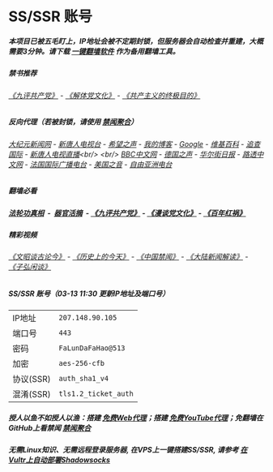 # SS/SSR 账号 

##### 本项目已被五毛盯上，IP地址会被不定期封锁，但服务器会自动检查并重建，大概需要3分钟。请下载 [一键翻墙软件](https://github.com/gfw-breaker/nogfw/blob/master/README.md?a01) 作为备用翻墙工具。

##### 禁书推荐
###### [《九评共产党》](https://github.com/gfw-breaker/9ping.md) - [《解体党文化》](https://github.com/gfw-breaker/jtdwh.md) - [《共产主义的终极目的》](https://github.com/gfw-breaker/gczydzjmd.md)

##### 反向代理（若被封锁，请使用 [禁闻聚合](https://github.com/gfw-breaker/banned-news/blob/master/README.md?a01)）
######  [大纪元新闻网](http://207.148.93.130:10080/) - [新唐人电视台](http://207.148.93.130:8000/) - [希望之声](http://104.238.181.90:8200) - [我的博客](http://207.148.93.130:10000/) - [Google](http://207.148.93.130:8888/search?q=425事件) - [维基百科](http://207.148.93.130:8100/wiki/喬高-麥塔斯調查報告) - [追查国际](http://104.238.181.90:10010) - [新唐人电视直播](http://207.148.93.130:)<br/> <br/> [BBC中文网](http://104.238.181.90:9100/zhongwen/simp) - [德国之声](http://104.238.181.90:9200/zh/在线报导/s-9058?&zhongwen=simp) - [华尔街日报](http://104.238.181.90:9300) - [路透中文网](http://104.238.181.90:9500/) - [法国国际广播电台](http://104.238.181.90:9600/) - [美国之音](http://104.238.181.90:9700/)  - [自由亚洲电台](http://104.238.181.90:9800/) 

##### 翻墙必看
##### [法轮功真相](http://tinyurl.com/yxvqlna2) &nbsp;-&nbsp; [器官活摘](http://tinyurl.com/y3l3coxz) &nbsp;- [《九评共产党》](http://207.148.93.130:10000/videos/jiuping/) - [《漫谈党文化》](http://207.148.93.130:10000/videos/mtdwh/) - [《百年红祸》](http://207.148.93.130:10000/videos/bnhh/) 

##### 精彩视频
###### [《文昭谈古论今》](http://207.148.93.130/wenzhao/) - [《历史上的今天》](http://207.148.93.130/today-in-history/) - [《中国禁闻》](http://207.148.93.130/ntdtv-news/) - [《大陆新闻解读》](http://207.148.93.130/ntdtv-comedy/) - [《子弘闲谈》](http://207.148.93.130/zihongxiantan/)
 
##### SS/SSR 账号（03-13 11:30 更新IP地址及端口号）
|||
|-|-|
|IP地址|`207.148.90.105`|
|端口号|`443` |
|密码|`FaLunDaFaHao@513`|  
|加密|`aes-256-cfb`|
|协议(SSR) |`auth_sha1_v4`|  
|混淆(SSR) |`tls1.2_ticket_auth`|  

##### 授人以鱼不如授人以渔：搭建 [免费Web代理](https://github.com/no-gfw/heroku-node-proxy#--end--)；搭建 [免费YouTube代理](https://github.com/gfw-breaker/you2php-heroku#--end--)；免翻墙在GitHub上看禁闻 [禁闻聚合](https://github.com/gfw-breaker/banned-news/blob/master/README.md?a01)

##### 无需Linux知识、无需远程登录服务器, 在VPS上一键搭建SS/SSR, 请参考 [在Vultr上自动部署Shadowsocks](https://gfw-breaker.win/vultr%e9%83%a8%e7%bd%b2ss/) 
